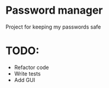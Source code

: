 # Password manager
Project for keeping my passwords safe

# TODO:

* Refactor code
* Write tests
* Add GUI
